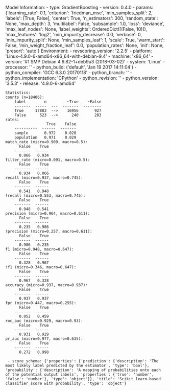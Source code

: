 Model Information:
	 - type: GradientBoosting
	 - version: 0.4.0
	 - params: {'learning_rate': 0.1, 'criterion': 'friedman_mse', 'min_samples_split': 2, 'labels': [True, False], 'center': True, 'n_estimators': 300, 'random_state': None, 'max_depth': 3, 'multilabel': False, 'subsample': 1.0, 'loss': 'deviance', 'max_leaf_nodes': None, 'label_weights': OrderedDict([(False, 10)]), 'max_features': 'log2', 'min_impurity_decrease': 0.0, 'verbose': 0, 'min_impurity_split': None, 'min_samples_leaf': 1, 'scale': True, 'warm_start': False, 'min_weight_fraction_leaf': 0.0, 'population_rates': None, 'init': None, 'presort': 'auto'}
	Environment:
	 - revscoring_version: '2.2.5'
	 - platform: 'Linux-4.9.0-6-amd64-x86_64-with-debian-9.4'
	 - machine: 'x86_64'
	 - version: '#1 SMP Debian 4.9.82-1+deb9u3 (2018-03-02)'
	 - system: 'Linux'
	 - processor: ''
	 - python_build: ('default', 'Jan 19 2017 14:11:04')
	 - python_compiler: 'GCC 6.3.0 20170118'
	 - python_branch: ''
	 - python_implementation: 'CPython'
	 - python_revision: ''
	 - python_version: '3.5.3'
	 - release: '4.9.0-6-amd64'
	
	Statistics:
	counts (n=18406):
		label        n         ~True    ~False
		-------  -----  ---  -------  --------
		True     17883  -->    16956       927
		False      523  -->      240       283
	rates:
		              True    False
		----------  ------  -------
		sample       0.972    0.028
		population   0.971    0.029
	match_rate (micro=0.909, macro=0.5):
		  False    True
		-------  ------
		  0.066   0.934
	filter_rate (micro=0.091, macro=0.5):
		  False    True
		-------  ------
		  0.934   0.066
	recall (micro=0.937, macro=0.745):
		  False    True
		-------  ------
		  0.541   0.948
	!recall (micro=0.553, macro=0.745):
		  False    True
		-------  ------
		  0.948   0.541
	precision (micro=0.964, macro=0.611):
		  False    True
		-------  ------
		  0.235   0.986
	!precision (micro=0.257, macro=0.611):
		  False    True
		-------  ------
		  0.986   0.235
	f1 (micro=0.948, macro=0.647):
		  False    True
		-------  ------
		  0.328   0.967
	!f1 (micro=0.346, macro=0.647):
		  False    True
		-------  ------
		  0.967   0.328
	accuracy (micro=0.937, macro=0.937):
		  False    True
		-------  ------
		  0.937   0.937
	fpr (micro=0.447, macro=0.255):
		  False    True
		-------  ------
		  0.052   0.459
	roc_auc (micro=0.929, macro=0.93):
		  False    True
		-------  ------
		  0.931   0.929
	pr_auc (micro=0.977, macro=0.635):
		  False    True
		-------  ------
		  0.272   0.998
	
	 - score_schema: {'properties': {'prediction': {'description': 'The most likely label predicted by the estimator', 'type': 'bool'}, 'probability': {'description': 'A mapping of probabilities onto each of the potential output labels', 'properties': {'true': 'number', 'false': 'number'}, 'type': 'object'}}, 'title': 'Scikit learn-based classifier score with probability', 'type': 'object'}

